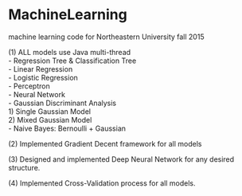 # MachineLearning
machine learning code for Northeastern University fall 2015

(1) ALL models use Java multi-thread <br/>
    - Regression Tree & Classification Tree <br/>
    - Linear Regression<br/>
    - Logistic Regression<br/>
    - Perceptron<br/>
    - Neural Network<br/>
    - Gaussian Discriminant Analysis<br/>
        1) Single Gaussian Model<br/>
        2) Mixed Gaussian Model <br/>
    - Naive Bayes: Bernoulli + Gaussian<br/>

(2) Implemented Gradient Decent framework for all models

(3) Designed and implemented Deep Neural Network for any desired structure.

(4) Implemented Cross-Validation process for all models.